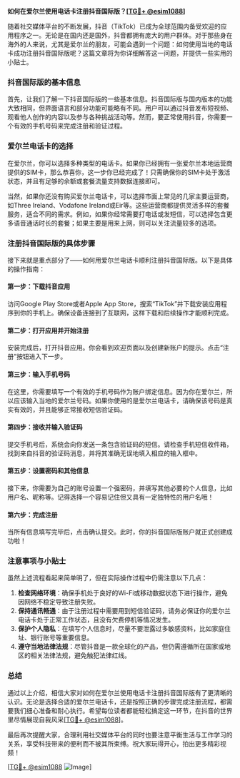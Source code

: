 **如何在爱尔兰使用电话卡注册抖音国际版？[[TG💪+ @esim1088](https://t.me/s/esim1088)]**

随着社交媒体平台的不断发展，抖音（TikTok）已成为全球范围内备受欢迎的应用程序之一。无论是在国内还是国外，抖音都拥有庞大的用户群体。对于那些身在海外的人来说，尤其是爱尔兰的朋友，可能会遇到一个问题：如何使用当地的电话卡成功注册抖音国际版呢？这篇文章将为你详细解答这一问题，并提供一些实用的小贴士。

### 抖音国际版的基本信息

首先，让我们了解一下抖音国际版的一些基本信息。抖音国际版与国内版本的功能大致相同，但界面语言和部分功能可能略有不同。用户可以通过抖音发布短视频、观看他人创作的内容以及参与各种挑战活动等。然而，要正常使用抖音，你需要一个有效的手机号码来完成注册和验证过程。

### 爱尔兰电话卡的选择

在爱尔兰，你可以选择多种类型的电话卡。如果你已经拥有一张爱尔兰本地运营商提供的SIM卡，那么恭喜你，这一步你已经完成了！只需确保你的SIM卡处于激活状态，并且有足够的余额或套餐流量支持数据连接即可。

当然，如果你还没有购买爱尔兰电话卡，可以选择市面上常见的几家主要运营商，如Three Ireland、Vodafone Ireland或Eir等。这些运营商都提供灵活多样的套餐服务，适合不同的需求。例如，如果你经常需要打电话或发短信，可以选择包含更多语音通话时长的套餐；如果主要是用来上网，则可以关注流量较多的选项。

### 注册抖音国际版的具体步骤

接下来就是重点部分了——如何用爱尔兰电话卡顺利注册抖音国际版。以下是具体的操作指南：

#### 第一步：下载抖音应用
访问Google Play Store或者Apple App Store，搜索“TikTok”并下载安装应用程序到你的手机上。确保设备连接到了互联网，这样下载和后续操作才能顺利完成。

#### 第二步：打开应用并开始注册
安装完成后，打开抖音应用。你会看到欢迎页面以及创建新账户的提示。点击“注册”按钮进入下一步。

#### 第三步：输入手机号码
在这里，你需要填写一个有效的手机号码作为账户绑定信息。因为你在爱尔兰，所以应该输入当地的爱尔兰号码。如果你使用的是爱尔兰电话卡，请确保该号码是真实有效的，并且能够正常接收短信验证码。

#### 第四步：接收并输入验证码
提交手机号后，系统会向你发送一条包含验证码的短信。请检查手机短信收件箱，找到来自抖音的验证码消息，并将其准确无误地填入相应的输入框中。

#### 第五步：设置密码和其他信息
接下来，你需要为自己的账号设置一个强密码，并填写其他必要的个人信息，比如用户名、昵称等。记得选择一个容易记住但又具有一定独特性的用户名哦！

#### 第六步：完成注册
当所有信息填写完毕后，点击确认提交。此时，你的抖音国际版账户就正式创建成功啦！

### 注意事项与小贴士

虽然上述流程看起来简单明了，但在实际操作过程中仍需注意以下几点：

1. **检查网络环境**：确保手机处于良好的Wi-Fi或移动数据状态下进行操作，避免因网络不稳定导致注册失败。
2. **保持通讯畅通**：由于注册过程中需要用到短信验证码，请务必保证你的爱尔兰电话卡处于正常工作状态，且没有欠费停机等情况发生。
3. **保护个人隐私**：在填写个人信息时，尽量不要泄露过多敏感资料，比如家庭住址、银行账号等重要信息。
4. **遵守当地法律法规**：尽管抖音是一款全球化的产品，但仍需遵循所在国家或地区的相关法律法规，避免触犯法律红线。

### 总结

通过以上介绍，相信大家对如何在爱尔兰使用电话卡注册抖音国际版有了更清晰的认识。无论是选择合适的爱尔兰电话卡，还是按照正确的步骤完成注册流程，都需要我们细心准备和耐心执行。希望每位读者都能轻松搞定这一环节，在抖音的世界里尽情展现自我风采[[TG💪+ @esim1088](https://t.me/s/esim1088)]。

最后再次提醒大家，合理利用社交媒体平台的同时也要注意平衡生活与工作学习的关系，享受科技带来的便利而不被其所束缚。祝大家玩得开心，拍出更多精彩视频！

[[TG💪+ @esim1088](https://t.me/s/esim1088) ![Image](https://i.postimg.cc/4NQfJmqS/Snipaste-2025-05-13-00-14-12.png)]